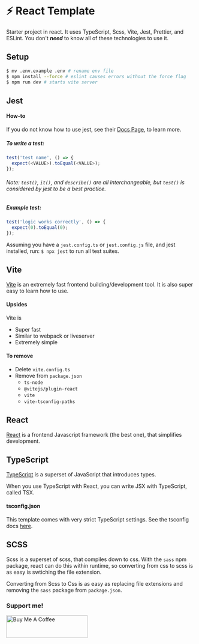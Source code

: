 # ⚡ React Template

Starter project in react. It uses TypeScript, Scss, Vite, Jest, Prettier, and ESLint. You don't ***need*** to know all of these technologies to use it.

## Setup

```bash
$ mv .env.example .env # rename env file
$ npm install --force # eslint causes errors without the force flag
$ npm run dev # starts vite server
```

## Jest

#### How-to

If you do not know how to use jest, see their [Docs Page](https://jestjs.io/docs/getting-started), to learn more.

##### To write a test:

```ts
test('test name', () => {
  expect(<VALUE>).toEqual(<VALUE>);
});
```

###### Note: `test()`, `it()`, and `describe()` are all interchangeable, but `test()` is considered by jest to be a best practice.

##### Example test:

```ts
test('logic works correctly', () => {
  expect(0).toEqual(0);
});
```

Assuming you have a `jest.config.ts` or `jest.config.js` file, and jest installed, run: `$ npx jest` to run all test suites.

## Vite

[Vite](https://github.com/vitejs/vite) is an extremely fast frontend building/development tool. It is also super easy to learn how to use.

#### Upsides

Vite is

- Super fast
- Similar to webpack or liveserver
- Extremely simple

#### To remove

- Delete `vite.config.ts`
- Remove from `package.json`
  - `ts-node`
  - `@vitejs/plugin-react`
  - `vite`
  - `vite-tsconfig-paths`

## React

[React](https://github.com/facebook/react) is a frontend Javascript framework (the best one), that simplifies development.

## TypeScript

[TypeScript](https://github.com/microsoft/TypeScript) is a superset of JavaScript that introduces types.

When you use TypeScript with React, you can write JSX with TypeScript, called TSX.

#### tsconfig.json

This template comes with very strict TypeScript settings. See the tsconfig docs [here](https://www.typescriptlang.org/docs/handbook/tsconfig-json.html).

## SCSS

Scss is a superset of scss, that compiles down to css. With the `sass` npm package, react can do this within runtime, so converting from css to scss is as easy is swtiching the file extension.

Converting from Scss to Css is as easy as replacing file extensions and removing the `sass` package from `package.json`.

### Support me!

<a href="https://www.buymeacoffee.com/cooperrunyE" target="_blank"><img src="https://cdn.buymeacoffee.com/buttons/v2/default-yellow.png" alt="Buy Me A Coffee" style="height: 60px !important;width: 217px !important;" ></a>
